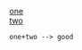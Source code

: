 [one](https://github.com/clash-verge-rev/clash-verge-rev/releases)  
[two](https://github.com/yiyuanjichang/dizhi)  

` one+two --> good `  
